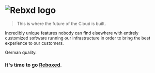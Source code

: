 # ![Rebxd logo](https://github.com/user-attachments/assets/4cea4515-f552-46bc-be40-39b65f339950)

> This is where the future of the Cloud is built.

Incredibly unique features nobody can find elsewhere with entirely customized software running our infrastructure in order to bring the best experience to our customers.

German quality.

### It's time to go [Reboxed](https://rebxd.com).
